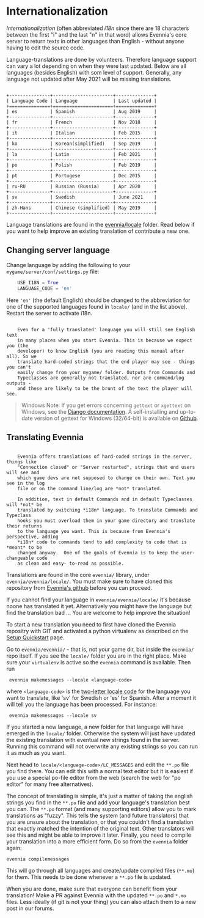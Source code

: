 # Internationalization

*Internationalization* (often abbreviated *i18n* since there are 18 characters
between the first "i" and the last "n" in that word) allows Evennia's core
server to return texts in other languages than English - without anyone having
to edit the source code.

Language-translations are done by volunteers. Therefore language support can
vary a lot depending on when they were last updated. Below are all languages
(besides English) with som level of support. Generally, any language not
updated after May 2021 will be missing translations.


```eval_rst

+---------------+----------------------+--------------+
| Language Code | Language             | Last updated |
+===============+======================+==============+
| es            | Spanish              | Aug 2019     |
+---------------+----------------------+--------------+
| fr            | French               | Nov 2018     |
+---------------+----------------------+--------------+
| it            | Italian              | Feb 2015     |
+---------------+----------------------+--------------+
| ko            | Korean(simplified)   | Sep 2019     |
+---------------+----------------------+--------------+
| la            | Latin                | Feb 2021     |
+---------------+----------------------+--------------+
| po            | Polish               | Feb 2019     |
+---------------+----------------------+--------------+
| pt            | Portugese            | Dec 2015     |
+---------------+----------------------+--------------+
| ru-RU         | Russian (Russia)     | Apr 2020     |
+---------------+----------------------+--------------+
| sv            | Swedish              | June 2021    |
+---------------+----------------------+--------------+
| zh-Hans       | Chinese (simplified) | May 2019     |
+---------------+----------------------+--------------+
```

Language translations are found in the [evennia/locale](github:evennia/locale/)
folder. Read below if you want to help improve an existing translation of
contribute a new one.

## Changing server language

Change language by adding the following to your `mygame/server/conf/settings.py`
file:

```python
    USE_I18N = True
    LANGUAGE_CODE = 'en'

```

Here `'en'` (the default English) should be changed to the abbreviation for one
of the supported languages found in `locale/` (and in the list above). Restart
the server to activate i18n.

```important::

    Even for a 'fully translated' language you will still see English text
    in many places when you start Evennia. This is because we expect you (the
    developer) to know English (you are reading this manual after all). So we
    translate hard-coded strings that the end player may see - things you can't
    easily change from your mygame/ folder. Outputs from Commands and
    Typeclasses are generally not translated, nor are command/log outputs -
    and these are likely to be the brunt of the text the player will see.

```

> Windows Note: If you get errors concerning `gettext` or `xgettext` on Windows,
> see the
> [Django documentation](https://docs.djangoproject.com/en/3.2/topics/i18n/translation/#gettext-on-windows).
> A self-installing and up-to-date version of gettext for Windows (32/64-bit) is
> available on [Github](https://github.com/mlocati/gettext-iconv-windows).


## Translating Evennia

```important::

    Evennia offers translations of hard-coded strings in the server, things like
    "Connection closed" or "Server restarted", strings that end users will see and
    which game devs are not supposed to change on their own. Text you see in the log
    file or on the command line/log are *not* translated.

    In addition, text in default Commands and in default Typeclasses will *not* be
    translated by switching *i18n* language. To translate Commands and Typeclass
    hooks you must overload them in your game directory and translate their returns
    to the language you want. This is because from Evennia's perspective, adding
    *i18n* code to commands tend to add complexity to code that is *meant* to be
    changed anyway.  One of the goals of Evennia is to keep the user-changeable code
    as clean and easy- to-read as possible.

```

Translations are found in the core `evennia/` library, under
`evennia/evennia/locale/`. You must make sure to have cloned this repository
from [Evennia's github](github:evennia) before you can proceed.

If you cannot find your language in `evennia/evennia/locale/` it's because noone
has translated it yet.  Alternatively you might have the language but find the
translation bad ... You are welcome to help improve the situation!

To start a new translation you need to first have cloned the Evennia repositry
with GIT and activated a python virtualenv as described on the [Setup
Quickstart](../Setup/Setup-Quickstart) page.

Go to `evennia/evennia/` - that is, not your game dir, but inside the `evennia/`
repo itself. If you see the `locale/` folder you are in the right place.  Make
sure your `virtualenv` is active so the `evennia` command is available. Then run

     evennia makemessages --locale <language-code>

where `<language-code>` is the [two-letter locale code](http://www.science.co.il/Language/Codes.asp)
for the language you want to translate, like 'sv' for Swedish or 'es' for
Spanish. After a moment it will tell you the language has been processed.  For
instance:

     evennia makemessages --locale sv

If you started a new language, a new folder for that language will have emerged
in the `locale/` folder. Otherwise the system will just have updated the
existing translation with eventual new strings found in the server. Running this
command will not overwrite any existing strings so you can run it as much as you
want.

Next head to `locale/<language-code>/LC_MESSAGES` and edit the `**.po` file you
find there.  You can edit this with a normal text editor but it is easiest if
you use a special po-file editor from the web (search the web for "po editor"
for many free alternatives).

The concept of translating is simple, it's just a matter of taking the english
strings you find in the `**.po` file and add your language's translation best
you can. The `**.po` format (and many supporting editors) allow you to mark
translations as "fuzzy". This tells the system (and future translators) that you
are unsure about the translation, or that you couldn't find a translation that
exactly matched the intention of the original text. Other translators will see
this and might be able to improve it later.  Finally, you need to compile your
translation into a more efficient form. Do so from the `evennia` folder again:

    evennia compilemessages

This will go through all languages and create/update compiled files (`**.mo`)
for them. This needs to be done whenever a `**.po` file is updated.

When you are done, make sure that everyone can benefit from your translation!
Make a PR against Evennia with the updated `**.po` and `*.mo` files. Less
ideally (if git is not your thing) you can also attach them to a new post in our
forums.
